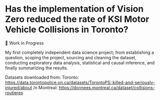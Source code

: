 # Has the implementation of Vision Zero reduced the rate of KSI Motor Vehicle Collisions in Toronto?

🧠 Work in Progress

My first completely independent data science project; from establishing a question, scoping the project, sourcing and cleaning the dataset, conducting exploratory data analysis, statistical and causal inference, and finally summarizing the results. 
 
Datasets downloaded from: 
Toronto: https://data.torontopolice.on.ca/datasets/TorontoPS::killed-and-seriously-injured/about /n
Montreal: https://donnees.montreal.ca/dataset/collisions-routieres
